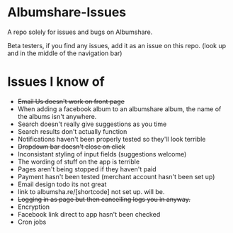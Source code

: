 Albumshare-Issues
=================

A repo solely for issues and bugs on Albumshare.

Beta testers, if you find any issues, add it as an issue on this repo. (look up and in the middle of the navigation bar)

Issues I know of
===============

* ~~Email Us doesn't work on front page~~
* When adding a facebook album to an albumshare album, the name of the albums isn't anywhere. 
* Search doesn't really give suggestions as you time
* Search results don't actually function
* Notifications haven't been properly tested so they'll look terrible
* ~~Dropdown bar doesn't close on click~~
* Inconsistant styling of input fields (suggestions welcome)
* The wording of stuff on the app is terrible
* Pages aren't being stopped if they haven't paid
* Payment hasn't been tested (merchant account hasn't been set up)
* Email design todo its not great
* link to albumsha.re/[shortcode] not set up. will be.
* ~~Logging in as page but then cancelling logs you in anyway.~~
* Encryption
* Facebook link direct to app hasn't been checked
* Cron jobs


